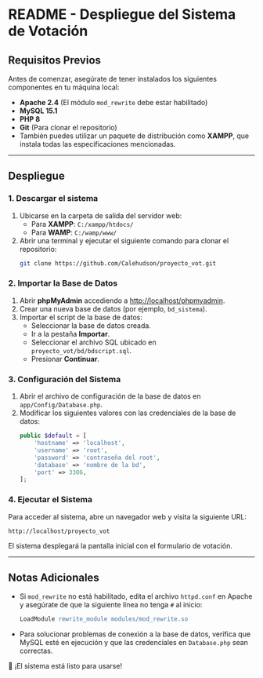 # README - Despliegue del Sistema de Votación

## **Requisitos Previos**
Antes de comenzar, asegúrate de tener instalados los siguientes componentes en tu máquina local:

- **Apache 2.4** (El módulo `mod_rewrite` debe estar habilitado)
- **MySQL 15.1**
- **PHP 8**
- **Git** (Para clonar el repositorio)
- También puedes utilizar un paquete de distribución como **XAMPP**, que instala todas las especificaciones mencionadas.

---

## **Despliegue**
### **1. Descargar el sistema**
1. Ubicarse en la carpeta de salida del servidor web:
   - Para **XAMPP**: `C:/xampp/htdocs/`
   - Para **WAMP**: `C:/wamp/www/`
2. Abrir una terminal y ejecutar el siguiente comando para clonar el repositorio:
   ```sh
   git clone https://github.com/Calehudson/proyecto_vot.git
   ```

### **2. Importar la Base de Datos**
1. Abrir **phpMyAdmin** accediendo a [http://localhost/phpmyadmin](http://localhost/phpmyadmin).
2. Crear una nueva base de datos (por ejemplo, `bd_sistema`).
3. Importar el script de la base de datos:
   - Seleccionar la base de datos creada.
   - Ir a la pestaña **Importar**.
   - Seleccionar el archivo SQL ubicado en `proyecto_vot/bd/bdscript.sql`.
   - Presionar **Continuar**.

### **3. Configuración del Sistema**
1. Abrir el archivo de configuración de la base de datos en `app/Config/Database.php`.
2. Modificar los siguientes valores con las credenciales de la base de datos:
   ```php
   public $default = [  
       'hostname' => 'localhost',  
       'username' => 'root',  
       'password' => 'contraseña del root',  
       'database' => 'nombre de la bd', 
       'port' => 3306, 
   ];
   ```

### **4. Ejecutar el Sistema**
Para acceder al sistema, abre un navegador web y visita la siguiente URL:
```
http://localhost/proyecto_vot
```

El sistema desplegará la pantalla inicial con el formulario de votación.

---

## **Notas Adicionales**
- Si `mod_rewrite` no está habilitado, edita el archivo `httpd.conf` en Apache y asegúrate de que la siguiente línea no tenga `#` al inicio:
  ```apache
  LoadModule rewrite_module modules/mod_rewrite.so
  ```
- Para solucionar problemas de conexión a la base de datos, verifica que MySQL esté en ejecución y que las credenciales en `Database.php` sean correctas.

🚀 ¡El sistema está listo para usarse!

